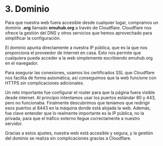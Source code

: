 # 3. Dominio

Para que nuestra web fuera accesible desde cualquier lugar, compramos un dominio **.org** llamado **emuhub.org** a través de Cloudflare. Cloudflare nos ofrece la gestión del DNS y otros servicios que hemos aprovechado para simplificar la configuración.

El dominio apunta directamente a nuestra IP pública, que es la que nos proporciona el proveedor de Internet en casa. Esto nos permite que cualquiera pueda acceder a la web simplemente escribiendo emuhub.org en el navegador.

Para asegurar las conexiones, usamos los certificados SSL que Cloudflare nos facilita de forma automática, así conseguimos que la web funcione con HTTPS sin complicaciones adicionales.

Un reto importante fue configurar el router para que la página fuera visible desde internet. Al principio intentamos usar los puertos estándar 80 y 443, pero no funcionaba. Finalmente descubrimos que teníamos que redirigir esos puertos al 8443 en la máquina donde está alojada la web. Además, fue clave entender que lo realmente importante es la IP pública, no la privada, para que el tráfico externo llegue correctamente a nuestro servidor.

Gracias a estos ajustes, nuestra web está accesible y segura, y la gestión del dominio se realiza sin complicaciones gracias a Cloudflare.
